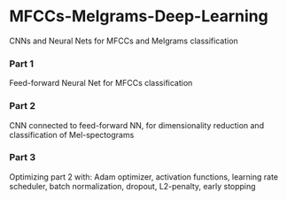 # MFCCs-Melgrams-Deep-Learning
CNNs and Neural Nets for MFCCs and Melgrams classification


### Part 1
Feed-forward Neural Net for MFCCs classification

### Part 2
CNN connected to feed-forward NN, for dimensionality reduction and classification of Mel-spectograms

### Part 3 
Optimizing part 2 with:
Adam optimizer, activation functions, learning rate scheduler, batch normalization, dropout, L2-penalty, early stopping
